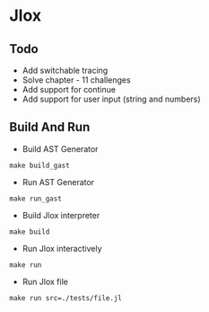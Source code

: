 # Jlox

## Todo

 - Add switchable tracing
 - Solve chapter - 11 challenges
 - Add support for continue
 - Add support for user input (string and numbers)

## Build And Run 

- Build AST Generator

```
make build_gast 
```

- Run AST Generator

```
make run_gast
```

- Build Jlox interpreter

```
make build
```

- Run Jlox interactively

```
make run
```

- Run Jlox file

```
make run src=./tests/file.jl
```